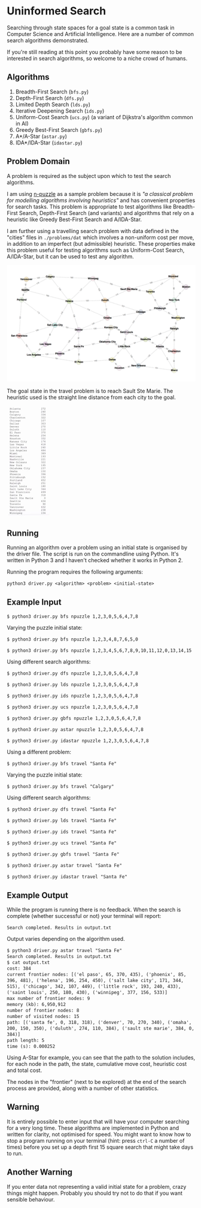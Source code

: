 # Uninformed Search
Searching through state spaces for a goal state is a common task in Computer
Science and Artificial Intelligence. Here are a number of common search
algorithms demonstrated.

If you're still reading at this point you probably have some reason to be
interested in search algorithms, so welcome to a niche crowd of humans.

## Algorithms
1. Breadth-First Search (`bfs.py`)
1. Depth-First Search (`dfs.py`)
1. Limited Depth Search (`lds.py`)
1. Iterative Deepening Search (`ids.py`)
1. Uniform-Cost Search (`ucs.py`) (a variant of Dijkstra's algorithm common in AI)
1. Greedy Best-First Search (`gbfs.py`)
1. A\*/A-Star (`astar.py`)
1. IDA\*/IDA-Star (`idastar.py`)

## Problem Domain
A problem is required as the subject upon which to test the search algorithms.

I am using [n-puzzle](https://en.wikipedia.org/wiki/15_puzzle) as a sample
problem because it is _"a classical problem for modelling algorithms involving
heuristics"_ and has convenient properties for search tasks. This problem is
appropriate to test algorithms like Breadth- First Search, Depth-First Search
(and variants) and algorithms that rely on a heuristic like Greedy Best-First
Search and A/IDA-Star.

I am further using a travelling search problem with data defined in the "cities"
files in `./problems/dat` which involves a non-uniform cost per move, in addition
to an imperfect (but admissible) heuristic. These properties make this
problem useful for testing algorithms such as Uniform-Cost Search, A/IDA-Star,
but it can be used to test any algorithm.

![Map Showing Travel Problem Search Space](./problems/dat/cities.png)

The goal state in the travel problem is to reach Sault Ste Marie. The heuristic
used is the straight line distance from each city to the goal.

![A List Of Heuristic Values](./problems/dat/cities_sld.png)

## Running
Running an algorithm over a problem using an initial state is organised by the
driver file. The script is run on the commandline using Python. It's written in
Python 3 and I haven't checked whether it works in Python 2.

Running the program requires the following arguments:

```
python3 driver.py <algorithm> <problem> <initial-state>
```

## Example Input

```
$ python3 driver.py bfs npuzzle 1,2,3,0,5,6,4,7,8
```

Varying the puzzle initial state:

```
$ python3 driver.py bfs npuzzle 1,2,3,4,8,7,6,5,0
```

```
$ python3 driver.py bfs npuzzle 1,2,3,4,5,6,7,8,9,10,11,12,0,13,14,15
```

Using different search algorithms:

```
$ python3 driver.py dfs npuzzle 1,2,3,0,5,6,4,7,8
```

```
$ python3 driver.py lds npuzzle 1,2,3,0,5,6,4,7,8
```

```
$ python3 driver.py ids npuzzle 1,2,3,0,5,6,4,7,8
```

```
$ python3 driver.py ucs npuzzle 1,2,3,0,5,6,4,7,8
```

```
$ python3 driver.py gbfs npuzzle 1,2,3,0,5,6,4,7,8
```

```
$ python3 driver.py astar npuzzle 1,2,3,0,5,6,4,7,8
```

```
$ python3 driver.py idastar npuzzle 1,2,3,0,5,6,4,7,8
```

Using a different problem:

```
$ python3 driver.py bfs travel "Santa Fe"
```

Varying the puzzle initial state:

```
$ python3 driver.py bfs travel "Calgary"
```

Using different search algorithms:

```
$ python3 driver.py dfs travel "Santa Fe"
```

```
$ python3 driver.py lds travel "Santa Fe"
```

```
$ python3 driver.py ids travel "Santa Fe"
```

```
$ python3 driver.py ucs travel "Santa Fe"
```

```
$ python3 driver.py gbfs travel "Santa Fe"
```

```
$ python3 driver.py astar travel "Santa Fe"
```

```
$ python3 driver.py idastar travel "Santa Fe"
```

## Example Output

While the program is running there is no feedback. When the search is complete
(whether successful or not) your terminal will report:

```
Search completed. Results in output.txt
```

Output varies depending on the algorithm used.

```
$ python3 driver.py astar travel "Santa Fe"
Search completed. Results in output.txt
$ cat output.txt
cost: 384
current frontier nodes: [('el paso', 65, 370, 435), ('phoenix', 85, 396, 481), ('helena', 196, 254, 450), ('salt lake city', 171, 344, 515), ('chicago', 342, 107, 449), ('little rock', 193, 240, 433), ('saint louis', 250, 180, 430), ('winnipeg', 377, 156, 533)]
max number of frontier nodes: 9
memory (kb): 6,950,912
number of frontier nodes: 8
number of visited nodes: 15
path: [('santa fe', 0, 318, 318), ('denver', 70, 270, 340), ('omaha', 200, 150, 350), ('duluth', 274, 110, 384), ('sault ste marie', 384, 0, 384)]
path length: 5
time (s): 0.000252
```

Using A-Star for example, you can see that the path to the solution includes,
for each node in the path, the state, cumulative move cost, heuristic cost and
total cost.

The nodes in the "frontier" (next to be explored) at the end of the search
process are provided, along with a number of other statistics.

## Warning
It is entirely possible to enter input that will have your computer searching
for a very long time. These algorithms are implemented in Python and written for
clarity, not optimised for speed. You might want to know how to stop a program
running on your terminal (hint: press `ctrl-C` a number of times) before you set
up a depth first 15 square search that might take days to run.

## Another Warning
If you enter data not representing a valid initial state for a problem, crazy
things might happen. Probably you should try not to do that if you want sensible
behaviour.

